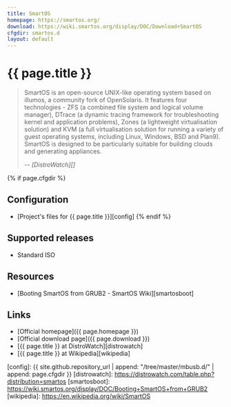 ```yaml
---
title: SmartOS
homepage: https://smartos.org/
download: https://wiki.smartos.org/display/DOC/Download+SmartOS
cfgdir: smartos.d
layout: default
---
```


# {{ page.title }}

> SmartOS is an open-source UNIX-like operating system based on illumos, a
> community fork of OpenSolaris. It features four technologies - ZFS (a combined
> file system and logical volume manager), DTrace (a dynamic tracing framework
> for troubleshooting kernel and application problems), Zones (a lightweight
> virtualisation solution) and KVM (a full virtualisation solution for running a
> variety of guest operating systems, including Linux, Windows, BSD and Plan9).
> SmartOS is designed to be particularly suitable for building clouds and
> generating appliances.
>
> -- <cite markdown="1">[DistroWatch][]</cite>


{% if page.cfgdir %}
## Configuration

- [Project's files for {{ page.title }}][config]
{% endif %}


## Supported releases

- Standard ISO


## Resources

- [Booting SmartOS from GRUB2 -  SmartOS Wiki][smartosboot]


## Links

- [Official homepage]({{ page.homepage }})
- [Official download page]({{ page.download }})
- [{{ page.title }} at DistroWatch][distrowatch]
- [{{ page.title }} at Wikipedia][wikipedia]


[config]: {{ site.github.repository_url | append: "/tree/master/mbusb.d/" | append: page.cfgdir }}
[distrowatch]: https://distrowatch.com/table.php?distribution=smartos
[smartosboot]: https://wiki.smartos.org/display/DOC/Booting+SmartOS+from+GRUB2
[wikipedia]: https://en.wikipedia.org/wiki/SmartOS
